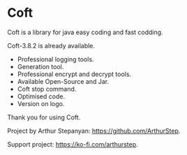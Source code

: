 # Coft
Coft is a library for java easy coding and fast codding.


Coft-3.8.2 is already available.
* Professional logging tools.
* Generation tool.
* Professional encrypt and decrypt tools.
* Available Open-Source and Jar.
* Coft stop command.
* Optimised code.
* Version on logo.

Thank you for using Coft.

Project by Arthur Stepanyan: https://github.com/ArthurStep.

Support project: https://ko-fi.com/arthurstep.
